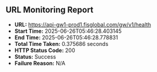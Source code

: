 ## URL Monitoring Report

- **URL:** https://api-gw1-prod1.fisglobal.com/gw/v1/health
- **Start Time:** 2025-06-26T05:46:28.403145
- **End Time:** 2025-06-26T05:46:28.778831
- **Total Time Taken:** 0.375686 seconds
- **HTTP Status Code:** 200
- **Status:** Success
- **Failure Reason:** N/A
